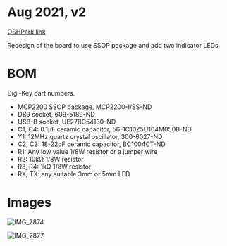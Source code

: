 # Aug 2021, v2

[OSHPark link](https://oshpark.com/shared_projects/BDVREM16)

Redesign of the board to use SSOP package and add two indicator LEDs. 

# BOM

Digi-Key part numbers.

* MCP2200 SSOP package, MCP2200-I/SS-ND
* DB9 socket, 609-5189-ND
* USB-B socket, UE27BC54130-ND
* C1, C4: 0.1µF ceramic capacitor, 56-1C10Z5U104M050B-ND
* Y1: 12MHz quartz crystal oscillator, 300-6027-ND
* C2, C3: 18-22pF ceramic capacitor, BC1004CT-ND
* R1: Any low value 1/8W resistor or a jumper wire
* R2: 10kΩ 1/8W resistor
* R3, R4: 1kΩ 1/8W resistor
* RX, TX: any suitable 3mm or 5mm LED

# Images

![IMG_2874](https://user-images.githubusercontent.com/55116/129461335-7b3303c5-9f0d-4593-8ff5-32d966935e9c.jpg)

![IMG_2877](https://user-images.githubusercontent.com/55116/129461337-b77cb458-ae7a-41a6-b9cd-2d3405d1ca44.jpg)

